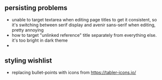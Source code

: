 
## persisting problems 

- unable to target textarea when editing page titles to get it consistent, so it's switching between serif display and avenir sans-serif when editing, pretty annoying
- how to target "unlinked reference" title separately from everything else. it's too bright in dark theme
- 

## styling wishlist

- replacing bullet-points with icons from https://tabler-icons.io/
